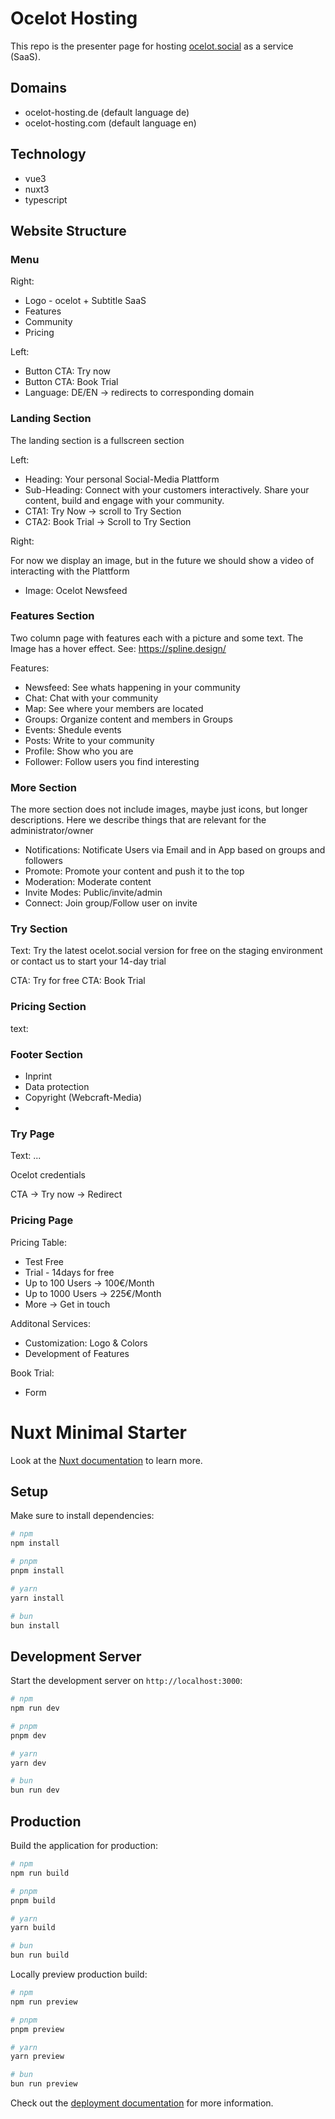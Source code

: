 # Ocelot Hosting

This repo is the presenter page for hosting [ocelot.social](https://ocelot.social) as a service (SaaS).

## Domains
- ocelot-hosting.de (default language de)
- ocelot-hosting.com (default language en)

## Technology
- vue3
- nuxt3
- typescript

## Website Structure

### Menu

Right:
- Logo - ocelot + Subtitle SaaS
- Features
- Community
- Pricing

Left:
- Button CTA: Try now
- Button CTA: Book Trial
- Language: DE/EN -> redirects to corresponding domain

### Landing Section

The landing section is a fullscreen section

Left:
- Heading: Your personal Social-Media Plattform
- Sub-Heading: Connect with your customers interactively. Share your content, build and engage with your community.
- CTA1: Try Now -> scroll to Try Section
- CTA2: Book Trial -> Scroll to Try Section

Right:

For now we display an image, but in the future we should show a video of interacting with the Plattform

- Image: Ocelot Newsfeed

### Features Section
Two column page with features each with a picture and some text. The Image has a hover effect.
See: https://spline.design/

Features:
- Newsfeed: See whats happening in your community
- Chat: Chat with your community
- Map: See where your members are located
- Groups: Organize content and members in Groups
- Events: Shedule events
- Posts: Write to your community
- Profile: Show who you are
- Follower: Follow users you find interesting

### More Section
The more section does not include images, maybe just icons, but longer descriptions. Here we describe things that are relevant for the administrator/owner

- Notifications: Notificate Users via Email and in App based on groups and followers
- Promote: Promote your content and push it to the top
- Moderation: Moderate content
- Invite Modes: Public/invite/admin
- Connect: Join group/Follow user on invite

### Try Section

Text: Try the latest ocelot.social version for free on the staging environment or contact us to start your 14-day trial

CTA: Try for free
CTA: Book Trial

### Pricing Section
text: 

### Footer Section

- Inprint
- Data protection
- Copyright (Webcraft-Media)
- 

### Try Page

Text: ...

Ocelot credentials

CTA -> Try now -> Redirect

### Pricing Page

Pricing Table:
- Test Free
- Trial - 14days for free
- Up to 100 Users -> 100€/Month
- Up to 1000 Users -> 225€/Month
- More -> Get in touch

Additonal Services:
- Customization: Logo & Colors
- Development of Features

Book Trial:
- Form


# Nuxt Minimal Starter

Look at the [Nuxt documentation](https://nuxt.com/docs/getting-started/introduction) to learn more.

## Setup

Make sure to install dependencies:

```bash
# npm
npm install

# pnpm
pnpm install

# yarn
yarn install

# bun
bun install
```

## Development Server

Start the development server on `http://localhost:3000`:

```bash
# npm
npm run dev

# pnpm
pnpm dev

# yarn
yarn dev

# bun
bun run dev
```

## Production

Build the application for production:

```bash
# npm
npm run build

# pnpm
pnpm build

# yarn
yarn build

# bun
bun run build
```

Locally preview production build:

```bash
# npm
npm run preview

# pnpm
pnpm preview

# yarn
yarn preview

# bun
bun run preview
```

Check out the [deployment documentation](https://nuxt.com/docs/getting-started/deployment) for more information.
